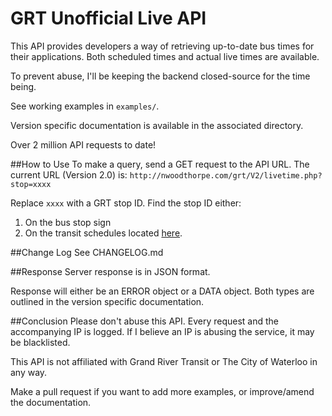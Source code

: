 # GRT Unofficial Live API
This API provides developers a way of retrieving up-to-date bus times for their applications. Both scheduled times and actual live times are available.

To prevent abuse, I'll be keeping the backend closed-source for the time being.

See working examples in `examples/`.

Version specific documentation is available in the associated directory.

Over 2 million API requests to date!

##How to Use
To make a query, send a GET request to the API URL. The current URL (Version 2.0) is:
`http://nwoodthorpe.com/grt/V2/livetime.php?stop=xxxx`

Replace `xxxx` with a GRT stop ID. Find the stop ID either:

1. On the bus stop sign
2. On the transit schedules located [here](http://www.grt.ca/en/routesSchedules/busschedule.asp).

##Change Log
See CHANGELOG.md

##Response
Server response is in JSON format.

Response will either be an ERROR object or a DATA object. Both types are outlined in the version specific documentation.

##Conclusion
Please don't abuse this API. Every request and the accompanying IP is logged. If I believe an IP is abusing the service, it may be blacklisted.

This API is not affiliated with Grand River Transit or The City of Waterloo in any way. 

Make a pull request if you want to add more examples, or improve/amend the documentation.
